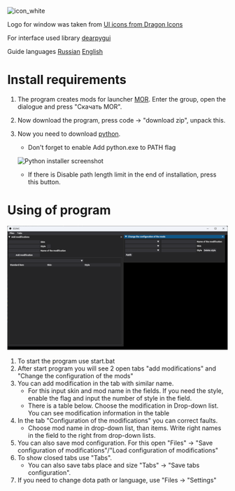 ![icon_white](https://github.com/Kynomi/SD2MC/assets/98938787/9b451724-0380-467f-a4ab-c8e3301ec60b)

Logo for window was taken from [UI icons from Dragon Icons](https://www.flaticon.com/ru/free-icons/ui)

For interface used library [dearpygui](https://github.com/hoffstadt/DearPyGui)

Guide languages [Russian](../../README.md) [English](Readme.eng.md)
# Install requirements
1. The program creates mods for launcher [MOR](https://vk.com/amir4anmods). Enter the group, open the dialogue and press "Скачать MOR".
2. Now download the program, press code -> "download zip", unpack this.
3. Now you need to download [python](https://python.org/download).
   - Don't forget to enable Add python.exe to PATH flag

   ![Python installer screenshot](https://github.com/Kynomi/SD2MC/assets/98938787/a35486f3-a7c8-4b74-9fc4-584dd8cb7815)
   
   - If there is Disable path length limit in the end of installation, press this button.
# Using of program

![Program interface screenshot](images/program_interface_en.png)

1. To start the program use start.bat
2. After start program you will see 2 open tabs "add modifications" and "Change the configuration of the mods"
3. You can add modification in the tab with similar name.
   - For this input skin and mod name in the fields. If you need the style, enable the flag and input the number of style in the field.
   - There is a table below. Choose the modification in Drop-down list. You can see modification information in the table
4. In the tab "Configuration of the modifications" you can correct faults.
   - Choose mod name in drop-down list, than items. Write right names in the field to the right from drop-down lists. 
6. You can also save mod configuration. For this open "Files" -> "Save configuration of modifications"/"Load configuration of modifications"
7. To show closed tabs use "Tabs".
   - You can also save tabs place and size "Tabs" -> "Save tabs configuration".
8. If you need to change dota path or language, use "Files -> "Settings"

